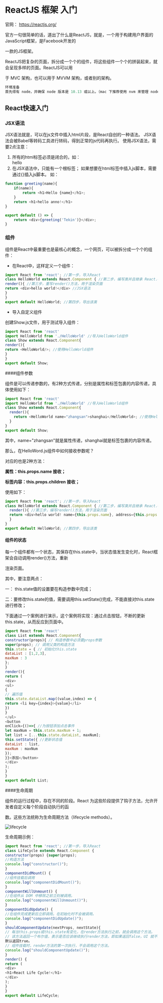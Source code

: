 # ReactJS 框架 入门

官网： https://reactjs.org/

官方一句很简单的话，道出了什么是ReactJS，就是，一个用于构建用户界面的JavaScript框架，是Facebook开发的

一款的JS框架。

ReactJS把复杂的页面，拆分成一个个的组件，将这些组件一个个的拼装起来，就会呈现多样的页面。ReactJS可以用

于 MVC 架构，也可以用于 MVVM 架构，或者别的架构。

~~~js
环境准备
首先得有 node，并确保 node 版本是 10.13 或以上。（mac 下推荐使用 nvm 来管理 node 版本）

~~~

## React快速入门

### JSX语法
JSX语法就是，可以在js文件中插入html片段，是React自创的一种语法。
JSX语法会被Babel等转码工具进行转码，得到正常的js代码再执行。
使用JSX语法，需要2点注意：
1. 所有的html标签必须是闭合的，如： <div>hello</div>
2. 在JSX语法中，只能有一个根标签；
如果想要在html标签中插入js脚本，需要通过{}插入js脚本。
如： 
~~~js
function greeting(name){
	if(name){
		return <h1>Hello {name}</h1>;
	}
	return <h1>hello anno!</h1>
}

export default () => {
	return <div>{greeting('Tekin')}</div>;
}
~~~

### 组件
组件是React中最重要也是最核心的概念，一个网页，可以被拆分成一个个的组件：

- 在React中，这样定义一个组件：

~~~js
import React from 'react'; //第一步，导入React
class HelloWorld extends React.Component { //第二步，编写类并且继承 React.Component
render(){ //第三步，重写render()方法，用于渲染页面
return <div>hello world!</div> //JSX语法
}
}
export default HelloWorld; //第四步，导出该类
~~~

- 导入自定义组件

创建Show.js文件，用于测试导入组件：

~~~js
import React from 'react'
import HelloWorld from './HelloWorld' //导入HelloWorld组件
class Show extends React.Component{
render(){
return <HelloWorld/>; //使用HelloWorld组件
}
}
export default Show;
~~~

####组件参数

组件是可以传递参数的，有2种方式传递，分别是属性和标签包裹的内容传递，具体使用如下：

~~~js
import React from 'react'
import HelloWorld from './HelloWorld' //导入HelloWorld组件
class Show extends React.Component{
  render(){
  	return <HelloWorld name="zhangsan">shanghai</HelloWorld>; //使用HelloWorld组件
  }
}
export default Show;
~~~

其中，name="zhangsan"就是属性传递，shanghai就是标签包裹的内容传递。

那么，在HelloWord.js组件中如何接收参数呢？

对应的也是2种方法：

**属性：this.props.name 接收；**

**标签内容：this.props.children 接收；**

使用如下：

~~~js
import React from 'react'; //第一步，导入React
class HelloWorld extends React.Component { //第二步，编写类并且继承 React.Component
  render(){ //第三步，编写render()方法，用于渲染页面
  return <div>hello world! name={this.props.name}, address={this.props.children}</div> //JSX语法
  }
}
export default HelloWorld; //第四步，导出该类
~~~

#### 组件的状态

每一个组件都有一个状态，其保存在this.state中，当状态值发生变化时，React框架会自动调用render()方法，重新

渲染页面。

其中，要注意两点：

一： this.state值的设置要在构造参数中完成；

二：要修改this.state的值，需要调用this.setState()完成，不能直接对this.state进行修改；

下面通过一个案例进行演示，这个案例将实现：通过点击按钮，不断的更新this.state，从而反应到页面中。

~~~js
import React from 'react'
class List extends React.Component{
constructor(props){ // 构造参数中必须要props参数
super(props); // 调用父类的构造方法
this.state = { // 初始化this.state
dataList : [1,2,3],
maxNum : 3
};
}
render(){
return (
<div>
<ul>
{
// 遍历值
this.state.dataList.map((value,index) => {
return <li key={index}>{value}</li>
})
}
</ul>
<button
onClick={()=>{ //为按钮添加点击事件
let maxNum = this.state.maxNum + 1;
let list = [...this.state.dataList, maxNum];
this.setState({ //更新状态值
dataList : list,
maxNum : maxNum
});
}}>添加</button>
</div>
);
}
}
export default List;
~~~



####生命周期

组件的运行过程中，存在不同的阶段。React 为这些阶段提供了钩子方法，允许开发者自定义每个阶段自动执行的函

数。这些方法统称为生命周期方法（lifecycle methods）。

![lifecycle](./docs/lifecycle.jpg)



生命周期示例：

~~~js
import React from 'react'; //第一步，导入React
class LifeCycle extends React.Component {
constructor(props) {super(props);
//构造方法
console.log("constructor()");
}
componentDidMount() {
//组件挂载后调用
console.log("componentDidMount()");
}
componentWillUnmount() {
//在组件从 DOM 中移除之前立刻被调用。
console.log("componentWillUnmount()");
}
componentDidUpdate() {
//在组件完成更新后立即调用。在初始化时不会被调用。
console.log("componentDidUpdate()");
}
shouldComponentUpdate(nextProps, nextState){
// 每当this.props或this.state有变化，在render方法执行之前，就会调用这个方法。
// 该方法返回一个布尔值，表示是否应该继续执行render方法，即如果返回false，UI 就不会更新，
默认返回true。
// 组件挂载时，render方法的第一次执行，不会调用这个方法。
console.log("shouldComponentUpdate()");
}
render() {
return (
<div>
<h1>React Life Cycle!</h1>
</div>
);
}
}
export default LifeCycle;
~~~

